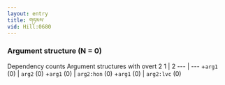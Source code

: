 ```yaml
---
layout: entry
title: གཏམས་
vid: Hill:0680
---
```

### Argument structure (N = 0)
Dependency counts
Argument structures with overt 2
1 | 2
--- | ---
+`arg1` (0) | `arg2` (0)
+`arg1` (0) | `arg2:hon` (0)
+`arg1` (0) | `arg2:lvc` (0)
